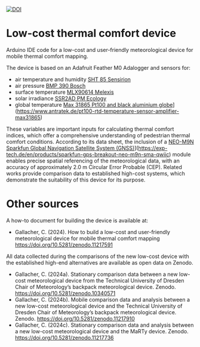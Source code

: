 [![DOI](https://zenodo.org/badge/DOI/10.5281/zenodo.11242382.svg)](https://doi.org/10.5281/zenodo.11242382)

# Low-cost thermal comfort device
Arduino IDE code for a low-cost and user-friendly meteorological device for mobile thermal comfort mapping.

The device is based on an Adafruit Feather M0 Adalogger and sensors for: 
- air temperature and humidity [SHT 85 Sensirion](https://sensirion.com/products/catalog/SHT85)
- air pressure [BMP 390 Bosch](https://www.bosch-sensortec.com/products/environmental-sensors/pressure-sensors/pressure-sensors-bmp390.html)
- surface temperature [MLX90614 Melexis](https://www.melexis.com/en/product/mlx90614/digital-plug-play-infrared-thermometer-to-can)
- solar irradiance [SSR2AD PM Ecology](https://www.measurementsystems.co.uk/docs/SSR2AD_Specification%20EN.pdf)
- global temperature [Max 31865 Pt100 and black aluminium globe]([)](https://www.antratek.de/pt100-rtd-temperature-sensor-amplifier-max31865)

These variables are important inputs for calculating thermal comfort indices, which offer a comprehensive understanding of pedestrian thermal comfort conditions. 
According to its data sheet, the inclusion of a [NEO-M9N Sparkfun Global Navigation Satellite System (GNSS)]([)](https://exp-tech.de/en/products/sparkfun-gps-breakout-neo-m9n-sma-qwiic) module enables precise spatial referencing of the meteorological data, with an accuracy of approximately 2.0 m Circular Error Probable (CEP). Related works provide comparison data to established high-cost systems, which demonstrate the suitability of this device for its purpose.

# Other sources

A how-to document for building the device is available at: 

- Gallacher, C. (2024). How to build a low-cost and user-friendly meteorological device for mobile thermal comfort mapping https://doi.org/10.5281/zenodo.11217591


All data collected during the comparisons of the new low-cost device with the established high-end alternatives are available as open data on Zenodo.
- Gallacher, C. (2024a). Stationary comparison data between a new low-cost meteorological device from the Technical University of Dresden Chair of Meteorology’s backpack meteorological device. Zenodo.   https://doi.org/10.5281/zenodo.10340571
- Gallacher, C. (2024b). Mobile comparison data and analysis between a new low-cost meteorological device and the Technical University of Dresden Chair of Meteorology’s backpack meteorological device. Zenodo. https://doi.org/10.5281/zenodo.11217910
- Gallacher, C. (2024c). Stationary comparison data and analysis between a new low-cost meteorological device and the MaRTy device. Zenodo. https://doi.org/10.5281/zenodo.11217736 